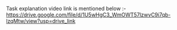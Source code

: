 Task explanation video link is mentioned below :- 
https://drive.google.com/file/d/1U5wHgC3_WmOWT57lzwvC9i7qb-lzqMtw/view?usp=drive_link
